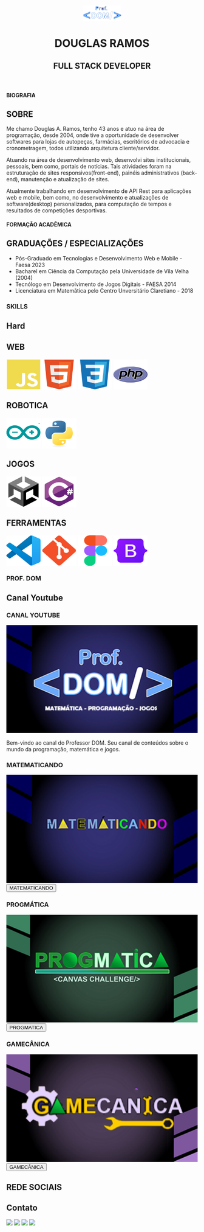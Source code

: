 <!DOCTYPE html>
<html lang="pt-BR">

<head>
    <meta charset="UTF-8">
    <meta name="viewport" content="width=device-width, initial-scale=1.0">
    <link rel="stylesheet" type="text/css" href="assets/css/stylevars.css" />
    <link rel="stylesheet" type="text/css" href="assets/css/style.css" />
    <meta name="Description" content="Repositorios Douglas Ramos -  Professor DOM">
    <meta name="robots" content="index,follow">
</head>

<body>
    <div class="wrapper">
        <main>
            <header>
                <div class="brand">
                    <div class="logo">
                       <img src="assets/images/logo.png" alt="Prof. DOM logo">
                    </div>
                    <div class="title">
                        <h1>DOUGLAS RAMOS</h1>
                        <h2>FULL STACK<span> DEVELOPER</span></h2>
                    </div>
                </div>
            </header>
            <section>
              <section class="section-biography">
                <div class="avatar" style="display:none">
                    <img src="assets/images/avatar.png" alt="Foto Douglas Ramos">
                </div>
                <section class="section-description">
                    <h1>BIOGRAFIA</h1>
                    <h2>SOBRE</h2>
                    <p>Me chamo Douglas A. Ramos, tenho 43 anos e atuo na área  de programação, desde 2004, onde tive a oportunidade de desenvolver softwares para lojas de autopeças, farmácias, escritórios de advocacia e cronometragem, todos utilizando arquitetura cliente/servidor.
                    </p><p>Atuando na área de desenvolvimento web, desenvolvi sites institucionais, pessoais, bem como, portais de notícias.  Tais atividades foram na estruturação de sites responsivos(front-end), painéis administrativos (back-end), manutenção e atualização de sites. 
                    </p><p></p>Atualmente trabalhando em desenvolvimento de API Rest para aplicações web e mobile, bem como, no desenvolvimento e atualizações de software(desktop) personalizados, para computação de tempos e resultados de competições desportivas.
                    </p>
                </section>
                <section class="section-academy">
                    <h1>FORMAÇÃO ACADÊMICA</h1>
                    <h2>GRADUAÇÕES / ESPECIALIZAÇÕES</h2>
                    <ul>
                       <li>Pós-Graduado em Tecnologias e Desenvolvimento Web e Mobile - Faesa 2023</li> 
                       <li>Bacharel em Ciência da Computação pela Universidade de Vila Velha (2004)</li>
                       <li>Tecnólogo em Desenvolvimento de Jogos Digitais - FAESA 2014</li>
                       <li>Licenciatura em Matemãtica pelo Centro Unversitário Claretiano - 2018</li>
                    </ul>
                </section>
              </section>
            <section class="section-skills">
                <h1>SKILLS</h1>
                <h2>Hard</h2>
                <div class="section-skills-hard">
                <div style="font-weight:700; margin-bottom:20px;"><h2>WEB</h2></div>
                <img align="center" alt="douginfodev-Js" height="80" width="90"   src="https://raw.githubusercontent.com/devicons/devicon/master/icons/javascript/javascript-plain.svg">
                <img align="center" alt="douginfodev-HTML" height="80" width="90" src="https://raw.githubusercontent.com/devicons/devicon/master/icons/html5/html5-original.svg">
                <img align="center"  alt="douginfodev-CSS" height="80" width="90"  src="https://raw.githubusercontent.com/devicons/devicon/master/icons/css3/css3-original.svg">
                <img align="center" alt="douginfodev-Php" height="80" width="90"  src="https://raw.githubusercontent.com/devicons/devicon/master/icons/php/php-original.svg">
               <div style="font-weight:700; margin-bottom:20px;"><h2>ROBOTICA</h2></></div>
               <img align="center" alt="douginfodev-arduino" height="80" width="90" src="https://raw.githubusercontent.com/devicons/devicon/master/icons/arduino/arduino-original.svg">
               <img align="center" alt="douginfodev-python" height="80" width="90" src="https://raw.githubusercontent.com/devicons/devicon/master/icons/python/python-original.svg">
              <div style="font-weight:700; margin-bottom:20px;"><h2>JOGOS</h2></div>
               <img align="center" alt="douginfodev-arduino" height="80" width="90" src="https://raw.githubusercontent.com/devicons/devicon/master/icons/unity/unity-original.svg">
               <img align="center" alt="douginfodev-csharp" height="80" width="90"  src="https://raw.githubusercontent.com/devicons/devicon/master/icons/csharp/csharp-original.svg">              
              <div style="font-weight:700; margin-bottom:20px;"><h2>FERRAMENTAS</h2></div>
              <img align="center" alt="douginfodev-Js"  height="80" width="90" src="https://raw.githubusercontent.com/devicons/devicon/master/icons/vscode/vscode-original.svg"> 
               <img align="center" alt="douginfodev-arduino"  height="80" width="90" src="https://raw.githubusercontent.com/devicons/devicon/master/icons/git/git-original.svg">
              <img align="center" alt="douginfodev-csharp"  height="80" width="90" src="https://raw.githubusercontent.com/devicons/devicon/master/icons/figma/figma-original.svg">
              <img align="center" alt="douginfodev-csharp" height="80" width="90" src="https://raw.githubusercontent.com/devicons/devicon/master/icons/bootstrap/bootstrap-original.svg">
            </div>
            <section-channel>
                    <div class="section-channel-title">
                        <h1>PROF. DOM</h1>
                        <h2>Canal Youtube</h2>
                    </div>
                    <div class="section-channel-sections">
                        <section-col>
                            <h1>CANAL YOUTUBE</h1>
                            <img src="assets/images/profdom.svg" alt="Canal Youtube Prof. DOM">
                       <p>Bem-vindo ao canal do Professor DOM. Seu canal de conteúdos sobre o mundo da programação, matemática e jogos.</p>
                        </section-col>
                        <section-col>
                            <h1>MATEMATICANDO</h1>
                            <img src="assets/images/matematicando.svg" alt="Playlist Youtube Matematicando">
                            <a href="https://www.youtube.com/playlist?list=PLjHNIrs1qFsxoFkFqsCWLVVVXucF_OkVZ" target="_blank">
                            <button>MATEMATICANDO</button>
                            </a>
                        </section-col>
                        <section-col>
                            <h1>PROGMÁTICA</h1>
                            <img src="assets/images/progmatica.svg" alt="Playlist Youtube Progmática"
                             alt="Playlist Youtube Progmática">
                            <a href="https://www.youtube.com/playlist?list=PLjHNIrs1qFsyD73HMz6Uzz2cBy3E47ZVm" target="_blank">
                            <button>PROGMATICA</button>
                         </a>
                        </section-col>
                        <section-col>
                            <h1>GAMECÂNICA</h1>
                            <img src="assets/images/gamecanica.svg" alt="Playlist Youtube Progmática"
                            alt="Playlist Youtube Gamecânica">
                            <a href="https://www.youtube.com/playlist?list=PLjHNIrs1qFsyD73HMz6Uzz2cBy3E47ZVm" target="_blank">
                            <button>GAMECÂNICA</button>
                        </a>
                        </section-col>
                    </div> 
                </section-channel>
            </section>
            <footer>
              <footer class="footer-social-media">
                <h1>REDE SOCIAIS</h1>
                <h2>Contato</h2> 
                <div>
                <a href="https://www.youtube.com/@profdomdev" target="_blank"><img src="https://img.shields.io/badge/YouTube-FF0000?style=for-the-badge&logo=youtube&logoColor=white" target="_blank"></a>
                 <a href="https://www.linkedin.com/in/douglas-ramos-dev" target="_blank"><img src="https://img.shields.io/badge/-LinkedIn-%230077B5?style=for-the-badge&logo=linkedin&logoColor=white" target="_blank"></a> 
  <a href="https://instagram.com/profdomdev" target="_blank"><img src="https://img.shields.io/badge/-Instagram-%23E4405F?style=for-the-badge&logo=instagram&logoColor=white" target="_blank"></a>
  <a href = "mailto:dougarainfo@gmail.com"><img src="https://img.shields.io/badge/-Gmail-%23333?style=for-the-badge&logo=gmail&logoColor=white" target="_blank"></a>
</div>
              </footer>
            </footer>
        </main>
    </div>
</body>
</html>